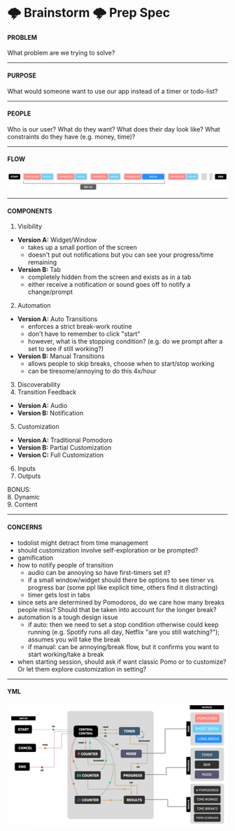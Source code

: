 # 🌩 Brainstorm 🌩 Prep Spec

#### PROBLEM  
What problem are we trying to solve?

---

#### PURPOSE
What would someone want to use our app instead of a timer or todo-list?

---

#### PEOPLE
Who is our user? What do they want? What does their day look like? What constraints do they have (e.g. money, time)?

---

#### FLOW
![Traditional Pomodoro](/specs/Pomo_traditional_flow.png) <br/>


---

#### COMPONENTS
1. Visibility
- **Version A:** Widget/Window <br/>
  - takes up a small portion of the screen
  - doesn't put out notifications but you can see your progress/time remaining
- **Version B:** Tab <br/>
  - completely hidden from the screen and exists as in a tab
  - either receive a notification or sound goes off to notify a change/prompt
2. Automation 
- **Version A:** Auto Transitions <br/>
  - enforces a strict break-work routine
  - don't have to remember to click "start"
  - however, what is the stopping condition? (e.g. do we prompt after a set to see if still working?)
- **Version B:** Manual Transitions <br/>
  - allows people to skip breaks, choose when to start/stop working
  - can be tiresome/annoying to do this 4x/hour
3. Discoverability 
4. Transition Feedback 
- **Version A:** Audio <br/>
- **Version B:** Notification <br/>
5. Customization
- **Version A:** Traditional Pomodoro <br/>
- **Version B:** Partial Customization <br/>
- **Version C:** Full Customization <br/>
6. Inputs <br/>
7. Outputs

BONUS: <br/>
8. Dynamic <br/>
9. Content

---

#### CONCERNS
- todolist might detract from time management
- should customization involve self-exploration or be prompted?
- gamification
- how to notify people of transition
  - audio can be annoying so have first-timers set it?
  - if a small window/widget should there be options to see timer vs progress bar (some ppl like explicit time, others find it distracting)
  - timer gets lost in tabs
- since sets are determined by Pomodoros, do we care how many breaks people miss? Should that be taken into account for the longer break?
- automation is a tough design issue
  - if auto: then we need to set a stop condition otherwise could keep running (e.g. Spotify runs all day, Netflix "are you still watching?"); assumes you will take the break
  - if manual: can be annoying/break flow, but it confirms you want to start working/take a break
- when starting session, should ask if want classic Pomo or to customize? Or let them explore customization in setting?

---

#### YML
![Version 1](/specs/flow_v1.png)

